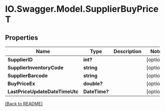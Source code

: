 # IO.Swagger.Model.SupplierBuyPriceT
## Properties

Name | Type | Description | Notes
------------ | ------------- | ------------- | -------------
**SupplierID** | **int?** |  | [optional] 
**SupplierInventoryCode** | **string** |  | [optional] 
**SupplierBarcode** | **string** |  | [optional] 
**BuyPriceEx** | **double?** |  | [optional] 
**LastPriceUpdateDateTimeUtc** | **DateTime?** |  | [optional] 

 [[Back to README]](../README.md)

